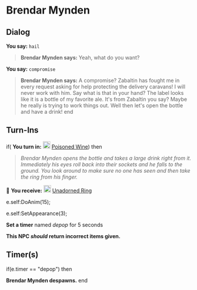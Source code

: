 # Brendar Mynden


## Dialog

**You say:** `hail`



>**Brendar Mynden says:** Yeah, what do you want?

**You say:** `compromise`



>**Brendar Mynden says:** A compromise? Zabaltin has fought me in every request asking for help protecting the delivery caravans! I will never work with him. Say what is that in your hand? The label looks like it is a bottle of my favorite ale. It's from Zabaltin you say? Maybe he really is trying to work things out. Well then let's open the bottle and have a drink!
end

## Turn-Ins





if( **You turn in:** <img style="background:url(/static/icons/blank_slot.gif);width:20px;height:20px;" src="/static/icons/item_826.png" alt="" /> <a
                                href="/item/29862" data-url="29862" class="tooltip-link link">Poisoned Wine</a>) then
 

>*Brendar Mynden opens the bottle and takes a large drink right from it. Immediately his eyes roll back into their sockets and he falls to the ground. You look around to make sure no one has seen and then take the ring from his finger.*


 &#127873; **You receive:**  <img style="background:url(/static/icons/blank_slot.gif);width:20px;height:20px;" src="/static/icons/item_875.png" alt="" /> <a
                                href="/item/29863" data-url="29863" class="tooltip-link link">Unadorned Ring</a> 

 


e.self:DoAnim(15);


e.self:SetAppearance(3);


**Set a timer** named *depop* for 5 seconds

**This NPC *should* return incorrect items given.**

## Timer(s)

if(e.timer == "depop") then


**Brendar Mynden despawns.**
end
